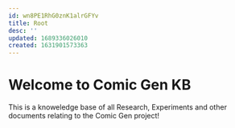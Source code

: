 ```yaml
---
id: wn8PE1RhG0znK1alrGFYv
title: Root
desc: ''
updated: 1689336026010
created: 1631901573363
---
```


# Welcome to Comic Gen KB

This is a knoweledge base of all Research, Experiments and other documents relating to the Comic Gen project!
